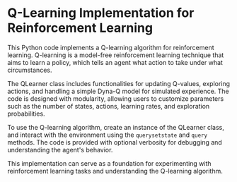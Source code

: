 # Q-Learning Implementation for Reinforcement Learning

This Python code implements a Q-learning algorithm for reinforcement learning. Q-learning is a model-free reinforcement learning technique that aims to learn a policy, which tells an agent what action to take under what circumstances.

The QLearner class includes functionalities for updating Q-values, exploring actions, and handling a simple Dyna-Q model for simulated experience. The code is designed with modularity, allowing users to customize parameters such as the number of states, actions, learning rates, and exploration probabilities.

To use the Q-learning algorithm, create an instance of the QLearner class, and interact with the environment using the `querysetstate` and `query` methods. The code is provided with optional verbosity for debugging and understanding the agent's behavior.

This implementation can serve as a foundation for experimenting with reinforcement learning tasks and understanding the Q-learning algorithm.

